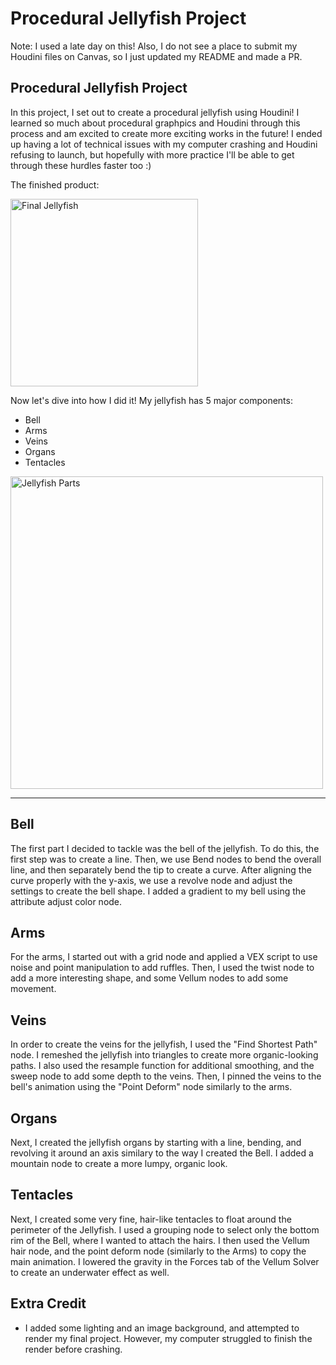 # Procedural Jellyfish Project

Note: I used a late day on this! Also, I do not see a place to submit my Houdini files on Canvas, so I just updated my README and made a PR.

## Procedural Jellyfish Project
In this project, I set out to create a procedural jellyfish using Houdini! I learned so much about procedural graphpics and Houdini through this process and am excited to create more exciting works in the future! I ended up having a lot of technical issues with my computer crashing and Houdini refusing to launch, but hopefully with more practice I'll be able to get through these hurdles faster too :)

The finished product:

<img width="300" alt="Final Jellyfish" src="/assets/Final.mp4">

Now let's dive into how I did it!
My jellyfish has 5 major components:
- Bell
- Arms
- Veins
- Organs
- Tentacles

<img height="500" alt="Jellyfish Parts" src="/assets/JellyfishParts.png">

---

## Bell
The first part I decided to tackle was the bell of the jellyfish. To do this, the first step was to create a line. Then, we use Bend nodes to bend the overall line, and then separately bend the tip to create a curve. After aligning the curve properly with the y-axis, we use a revolve node and adjust the settings to create the bell shape. I added a gradient to my bell using the attribute adjust color node.

## Arms
For the arms, I started out with a grid node and applied a VEX script to use noise and point manipulation to add ruffles. Then, I used the twist node to add a more interesting shape, and some Vellum nodes to add some movement.

## Veins
In order to create the veins for the jellyfish, I used the "Find Shortest Path" node.
I remeshed the jellyfish into triangles to create more organic-looking paths. I also used the resample function for additional smoothing, and the sweep node to add some depth to the veins. Then, I pinned the veins to the bell's animation using the "Point Deform" node similarly to the arms.

## Organs
Next, I created the jellyfish organs by starting with a line, bending, and revolving it around an axis similary to the way I created the Bell. I added a mountain node to create a more lumpy, organic look.


## Tentacles
Next, I created some very fine, hair-like tentacles to float around the perimeter of the Jellyfish. I used a grouping node to select only the bottom rim of the Bell, where I wanted to attach the hairs. I then used the Vellum hair node, and the point deform node (similarly to the Arms) to copy the main animation. I lowered the gravity in the Forces tab of the Vellum Solver to create an underwater effect as well.

## Extra Credit
- I added some lighting and an image background, and attempted to render my final project. However, my computer struggled to finish the render before crashing.